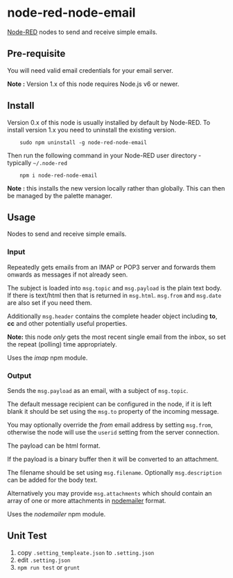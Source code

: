 node-red-node-email
===================

<a href="http://nodered.org" target="_new">Node-RED</a> nodes to send and receive simple emails.


Pre-requisite
-------------

You will need valid email credentials for your email server.

**Note :** Version 1.x of this node requires Node.js v6 or newer.


Install
-------

Version 0.x of this node is usually installed by default by Node-RED.
To install version 1.x you need to uninstall the existing version.

        sudo npm uninstall -g node-red-node-email

Then run the following command in your Node-RED user directory - typically `~/.node-red`

        npm i node-red-node-email

**Note :** this installs the new version locally rather than globally. This can then be managed by the palette manager.


Usage
-----

Nodes to send and receive simple emails.

### Input

Repeatedly gets emails from an IMAP or POP3 server and forwards them onwards as messages if not already seen.

The subject is loaded into `msg.topic` and `msg.payload` is the plain text body.
If there is text/html then that is returned in `msg.html`. `msg.from` and
`msg.date` are also set if you need them.

Additionally `msg.header` contains the complete header object including
**to**, **cc** and other potentially useful properties.

**Note:** this node *only* gets the most recent single email from the inbox,
so set the repeat (polling) time appropriately.

Uses the *imap* npm module.

### Output

Sends the `msg.payload` as an email, with a subject of `msg.topic`.

The default message recipient can be configured in the node, if it is left
blank it should be set using the `msg.to` property of the incoming message.

You may optionally override the *from* email address by setting `msg.from`,
otherwise the node will use the `userid` setting from the server connection.

The payload can be html format.

If the payload is a binary buffer then it will be converted to an attachment.

The filename should be set using `msg.filename`. Optionally
`msg.description` can be added for the body text.

Alternatively you may provide `msg.attachments` which should contain an array of one or
more attachments in <a href="https://www.npmjs.com/package/nodemailer#attachments" target="_new">nodemailer</a> format.

Uses the *nodemailer* npm module.

## Unit Test

1. copy `.setting_templeate.json` to `.setting.json`
2. edit `.setting.json`
3. `npm run test` or `grunt`
